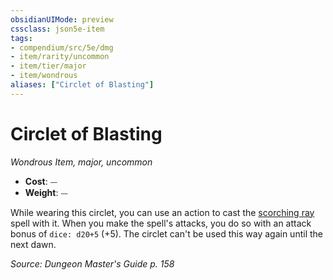```yaml
---
obsidianUIMode: preview
cssclass: json5e-item
tags:
- compendium/src/5e/dmg
- item/rarity/uncommon
- item/tier/major
- item/wondrous
aliases: ["Circlet of Blasting"]
---
```

# Circlet of Blasting
*Wondrous Item, major, uncommon*  

- **Cost**: ⏤
- **Weight**: ⏤

While wearing this circlet, you can use an action to cast the [scorching ray](/compendium/spells/scorching-ray.md) spell with it. When you make the spell's attacks, you do so with an attack bonus of `dice: d20+5` (+5). The circlet can't be used this way again until the next dawn.

*Source: Dungeon Master's Guide p. 158*